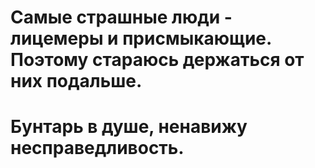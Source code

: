# Самые страшные люди - лицемеры и присмыкающие. Поэтому стараюсь держаться от них подальше.
# Бунтарь в душе, ненавижу несправедливость.